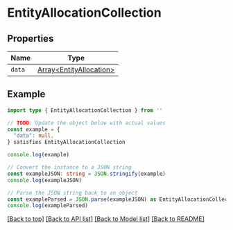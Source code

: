 
# EntityAllocationCollection


## Properties

Name | Type
------------ | -------------
`data` | [Array&lt;EntityAllocation&gt;](EntityAllocation.md)

## Example

```typescript
import type { EntityAllocationCollection } from ''

// TODO: Update the object below with actual values
const example = {
  "data": null,
} satisfies EntityAllocationCollection

console.log(example)

// Convert the instance to a JSON string
const exampleJSON: string = JSON.stringify(example)
console.log(exampleJSON)

// Parse the JSON string back to an object
const exampleParsed = JSON.parse(exampleJSON) as EntityAllocationCollection
console.log(exampleParsed)
```

[[Back to top]](#) [[Back to API list]](../README.md#api-endpoints) [[Back to Model list]](../README.md#models) [[Back to README]](../README.md)


